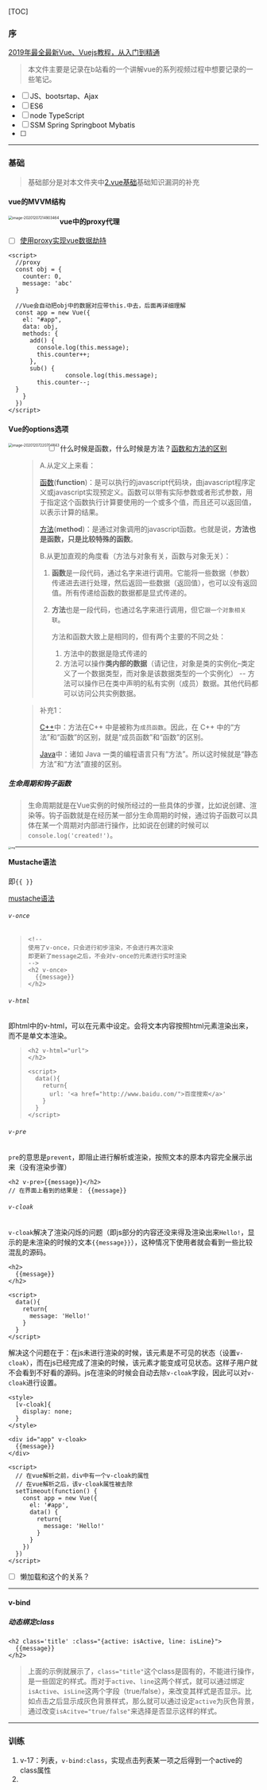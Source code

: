 

[TOC]

### 序

[2019年最全最新Vue、Vuejs教程，从入门到精通](https://www.bilibili.com/video/BV15741177Eh?from=search&seid=8754941890195373466)

> 本文件主要是记录在b站看的一个讲解vue的系列视频过程中想要记录的一些笔记。

- [ ] JS、bootsrtap、Ajax
- [ ] ES6
- [ ] node TypeScript
- [ ] SSM Spring Springboot Mybatis
- [ ] 

****

### 基础

> 基础部分是对本文件夹中[2.vue基础]()基础知识漏洞的补充

#### vue的MVVM结构

<img src="./images/vue-MVVM.png" alt="image-20201207214903464" style="zoom:50%;" align="left"/>

#### vue中的proxy代理

- [ ] [使用proxy实现vue数据劫持](https://zhuanlan.zhihu.com/p/50547367)

```vue
<script>
  //proxy
  const obj = {
    counter: 0,
    message: 'abc'
  }
  
  //Vue会自动把obj中的数据对应带this.中去，后面再详细理解
  const app = new Vue({
    el: "#app",
    data: obj,
    methods: {
      add() {
        console.log(this.message);
        this.counter++;
      },
      sub() {
				console.log(this.message);
        this.counter--;
  }
    }
  })
</script>
```

#### Vue的options选项

<img src="./images/vue-options.png" alt="image-20201207220704843" style="zoom:50%;" align="left"/>

- [ ] 什么时候是函数，什么时候是方法？[函数和方法的区别](https://blog.csdn.net/qq_34952846/article/details/78943800)

  > A.从定义上来看：
  >
  > [函数]()(**function**)：是可以执行的javascript代码块，由javascript程序定义或javascript实现预定义。函数可以带有实际参数或者形式参数，用于指定这个函数执行计算要使用的一个或多个值，而且还可以返回值，以表示计算的结果。
  >
  > [方法]()(**method**)：是通过对象调用的javascript函数。也就是说，**方法也是函数，只是比较特殊的函数**。
  >
  > B.从更加直观的角度看（方法与对象有关，函数与对象无关）：
  >
  > 1. **函数**是一段代码，通过名字来进行调用。它能将一些数据（参数）传递进去进行处理，然后返回一些数据（返回值），也可以没有返回值。所有传递给函数的数据都是显式传递的。
  >
  > 2. **方法**也是一段代码，也通过名字来进行调用，但它`跟一个对象相关联`。
  >
  >    方法和函数大致上是相同的，但有两个主要的不同之处：
  >
  >    1. 方法中的数据是隐式传递的
  >    2. 方法可以操作**类内部的数据**（请记住，对象是类的实例化–类定义了一个数据类型，而对象是该数据类型的一个实例化） -- 方法可以操作已在类中声明的私有实例（成员）数据。其他代码都可以访问公共实例数据。

  > 补充1：
  >
  > [C++]()中：方法在C++ 中是被称为`成员函数`。因此，在 C++ 中的“方法”和“函数”的区别，就是“成员函数”和“函数”的区别。
  >
  > [Java]()中：诸如 Java 一类的编程语言只有“方法”。所以这时候就是“静态方法”和“方法”直接的区别。




##### 生命周期和钩子函数

> 生命周期就是在Vue实例的时候所经过的一些具体的步骤，比如说创建、渲染等。钩子函数就是在经历某一部分生命周期的时候，通过钩子函数可以具体在某一个周期对内部进行操作，比如说在创建的时候可以`console.log('created!')`。

<img src="./images/vue2-hookFunction.png" alt="img" style="zoom:33%;" align="left"/>

****

#### Mustache语法

即`{{ }}`

[mustache语法](https://www.cnblogs.com/DF-fzh/p/5979093.html)

###### `v-once`

> ```vue
> <!-- 
> 使用了v-once，只会进行初步渲染，不会进行再次渲染
> 即更新了message之后，不会对v-once的元素进行实时渲染
> -->
> <h2 v-once>
>   {{message}}
> </h2>
> ```

###### `v-html`

即html中的v-html，可以在元素中设定。会将文本内容按照html元素渲染出来，而不是单文本渲染。

> ```vue
> <h2 v-html="url">
> </h2>
> 
> <script>
>   data(){
>     return{
>       url: '<a href="http://www.baidu.com/">百度搜索</a>'
>     }
>   }
> </script>
> ```

###### `v-pre`

`pre`的意思是`prevent`，即阻止进行解析或渲染，按照文本的原本内容完全展示出来（没有渲染步骤）

```vue
<h2 v-pre>{{message}}</h2>
// 在界面上看到的结果是： {{message}}
```

###### `v-cloak`

`v-cloak`解决了渲染闪烁的问题（即js部分的内容还没来得及渲染出来`Hello!`，显示的是未渲染的时候的文本`{{message}}`），这种情况下使用者就会看到一些比较混乱的源码。

```vue
<h2>
  {{message}}
</h2>

<script>
  data(){
    return{
      message: 'Hello!'
    }
  }
</script>
```

解决这个问题在于：在js未进行渲染的时候，该元素是不可见的状态（设置`v-cloak`），而在js已经完成了渲染的时候，该元素才能变成可见状态。这样子用户就不会看到不好看的源码。js在渲染的时候会自动去除`v-cloak`字段，因此可以对`v-cloak`进行设置。

```vue
<style>
  [v-cloak]{
    display: none;
  }
</style>

<div id="app" v-cloak>
  {{message}}
</div>

<script>
  // 在vue解析之前，div中有一个v-cloak的属性
  // 在vue解析之后，该v-cloak属性被去除
  setTimeout(function() {
    const app = new Vue({
      el: '#app',
      data() {
        return{
          message: 'Hello!'
        }
      }
    })
  })
</script>
```

- [ ] 懒加载和这个的关系？

****

#### v-bind

##### 动态绑定class

```vue
<h2 class='title' :class="{active: isActive, line: isLine}">
  {{message}}
</h2>
```

> 上面的示例就展示了，`class="title"`这个class是固有的，不能进行操作，是一些固定的样式。而对于`active`、`line`这两个样式，就可以通过绑定`isActive`、`isLine`这两个字段（true/false），来改变其样式是否显示。比如点击之后显示成灰色背景样式，那么就可以通过设定`active`为灰色背景，通过改变`isAcitve="true/false"`来选择是否显示这样的样式。

****

### 训练

1. v-17：列表，`v-bind:class`，实现点击列表某一项之后得到一个active的class属性
2. 
